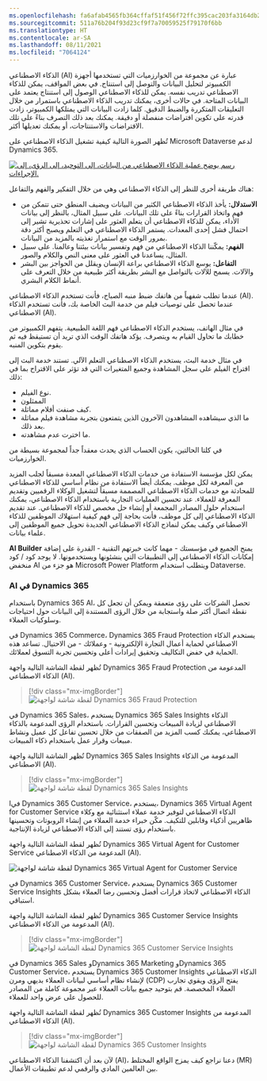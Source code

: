```yaml
---
ms.openlocfilehash: fa6afab4565fb364cffaf51f456f72ffc395cac203fa3164db2c34066decd9b2
ms.sourcegitcommit: 511a76b204f93d23cf9f7a70059525f79170f6bb
ms.translationtype: HT
ms.contentlocale: ar-SA
ms.lasthandoff: 08/11/2021
ms.locfileid: "7064124"
---
```

الذكاء الاصطناعي (AI) عبارة عن مجموعة من الخوارزميات التي تستخدمها أجهزة الكمبيوتر لتحليل البيانات والتوصل إلى استنتاج. في بعض المواقف، يمكن للذكاء الاصطناعي تدريب نفسه. يمكن للذكاء الاصطناعي الوصول إلى استنتاج يعتمد على البيانات المتاحة. في حالات أخرى، يمكنك تدريب الذكاء الاصطناعي باستمرار من خلال التعليقات المتكررة والضبط الدقيق. كلما زادت البيانات التي يمتلكها الكمبيوتر، زادت قدرته على تكوين افتراضات منفصلة أو دقيقة. يمكنك بعد ذلك التصرف بناءً على تلك الافتراضات والاستنتاجات، أو يمكنك تعديلها أكثر.

تُظهر الصورة التالية كيفية تشغيل الذكاء الاصطناعي على Microsoft Dataverse لدعم Dynamics 365. 

 [![رسم يوضح عملية الذكاء الاصطناعي من البيانات، إلى التوحيد، إلى الرؤى، إلى الإجراءات.](../media/m01-image03.png)](../media/m01-image03.png#lightbox)

هناك طريقة أخرى للنظر إلى الذكاء الاصطناعي وهي من خلال التفكير والفهم والتفاعل:

* **الاستدلال:** يأخذ الذكاء الاصطناعي الكثير من البيانات ويضيف المنطق حتى تتمكن من فهم واتخاذ القرارات بناءً على تلك البيانات. على سبيل المثال، بالنظر إلى بيانات الأداء، يمكن للذكاء الاصطناعي أن يتعلم العثور على إشارات تحذيرية تشير إلى احتمال فشل إحدى المعدات. يستمر الذكاء الاصطناعي في التعلم ويصبح أكثر دقة بمرور الوقت مع استمرار تغذيته بالمزيد من البيانات.
* **الفهم:** يمكّننا الذكاء الاصطناعي من فهم وتفسير بيانات بيئتنا وعالمنا. على سبيل المثال، يساعدنا في العثور على معنى النص والكلام والصور.
* **التفاعل:** يوسع الذكاء الاصطناعي براعة الإنسان ويقلل من الحواجز بين البشر والآلات. يسمح للآلات بالتواصل مع البشر بطريقة أكثر طبيعية من خلال التعرف على أنماط الكلام البشري.

عندما تطلب شفهياً من هاتفك ضبط منبه الصباح، فأنت تستخدم الذكاء الاصطناعي (AI).  عندما تحصل على توصيات فيلم من خدمة البث الخاصة بك، فأنت تستخدم الذكاء الاصطناعي (AI).

في مثال الهاتف، يستخدم الذكاء الاصطناعي فهم اللغة الطبيعية. يتفهم الكمبيوتر من خطابك ما تحاول القيام به ويتصرف. يؤكد هاتفك الوقت الذي تريد أن تستيقظ فيه ثم يقوم بتكوين المنبه.

في مثال خدمة البث، يستخدم الذكاء الاصطناعي التعلم الآلي. تستند خدمة البث إلى اقتراح الفيلم على سجل المشاهدة وجميع المتغيرات التي قد تؤثر على الاقتراح بما في ذلك:

- نوع الفيلم.
- الممثلون
- كيف صنفت أفلام مماثلة.
- ما الذي سيشاهده المشاهدون الآخرون الذين يتمتعون بتجربة مشاهدة فيلم مماثلة بعد ذلك.
- ما اخترت عدم مشاهدته.

في كلتا الحالتين، يكون الحساب الذي يحدث معقداً جداً لمجموعة بسيطة من الخوارزميات.

يمكن لكل مؤسسة الاستفادة من خدمات الذكاء الاصطناعي المعدة مسبقاً لجلب المزيد من المعرفة لكل موظف. يمكنك أيضاً الاستفادة من نظام أساسي للذكاء الاصطناعي للمحادثة مع خدمات الذكاء الاصطناعي المصممة مسبقاً لتشغيل الوكلاء الرقميين وتقديم المعرفة للعملاء. عند تحسين العمليات التجارية باستخدام الذكاء الاصطناعي، يمكنك استخدام حلول المصادر المجمعة أو إنشاء حل مخصص للذكاء الاصطناعي. عند تقديم الذكاء الاصطناعي إلى كل موظف، فأنت بحاجة إلى فهم كيفية استهلاك الموظفين للذكاء الاصطناعي وكيف يمكن لنماذج الذكاء الاصطناعي الجديدة تحويل جميع الموظفين إلى علماء بيانات.

**AI Builder** يمنح الجميع في مؤسستك - مهما كانت خبرتهم التقنية - القدرة على إضافة إمكانات الذكاء الاصطناعي إلى التطبيقات التي ينشئونها ويستخدمونها. لا يوجد كود / كود منخفض AI هو جزء من Microsoft Power Platform ويتطلب استخدام Dataverse.

### <a name="ai-in-dynamics-365"></a>AI في Dynamics 365

باستخدام Dynamics 365 AI، تحصل الشركات على رؤى متعمقة ويمكن أن تجعل كل نقطة اتصال أكثر صلة واستجابة من خلال الرؤى المستندة إلى البيانات حول احتياجات وسلوكيات العملاء.

في Dynamics 365 Commerce، Dynamics 365 Fraud Protection يستخدم الذكاء الاصطناعي لحماية أعمال التجارة الإلكترونية - وعملائك - من الاحتيال. تساعد هذه الحماية في خفض التكاليف وتحقيق إيرادات أعلى وتحسين تجربة التسوق لعملائك.

تُظهر لقطة الشاشة التالية واجهة Dynamics 365 Fraud Protection المدعومة من الذكاء الاصطناعي (AI).

> [!div class="mx-imgBorder"]
> ![لقطة شاشة لواجهة Dynamics 365 Fraud Protection](../media/m01-image04-fraud-protection.png)
 
في Dynamics 365 Sales، يستخدم Dynamics 365 Sales Insights الذكاء الاصطناعي لزيادة المبيعات وتحسين القرارات. باستخدام الرؤى المدعومة بالذكاء الاصطناعي، يمكنك كسب المزيد من الصفقات من خلال تحسين تفاعل كل عميل ونشاط مبيعات وقرار عمل باستخدام ذكاء المبيعات.

تُظهر الشاشة التالية واجهة Dynamics 365 Sales Insights المدعومة من الذكاء الاصطناعي (AI).

> [!div class="mx-imgBorder"]
> ![لقطة شاشة لواجهة Dynamics 365 Sales Insights](../media/m01-image07-sales-insights.png)

 
Iفي Dynamics 365 Customer Service، يستخدم، Dynamics 365 Virtual Agent for Customer Service الذكاء الاصطناعي لتوفير خدمة عملاء استثنائية مع وكلاء ظاهريين أذكياء وقابلين للتكيف. مكّن خبراء خدمة العملاء من إنشاء الروبوتات وتحسينها باستخدام رؤى تستند إلى الذكاء الاصطناعي لزيادة الإنتاجية.

تُظهر لقطة الشاشة التالية واجهة Dynamics 365 Virtual Agent for Customer Service المدعومة من الذكاء الاصطناعي (AI).

![لقطة شاشة لواجهة Dynamics 365 Virtual Agent for Customer Service](../media/m01-image08-virtual-agent.png)

في Dynamics 365 Customer Service، يستخدم Dynamics 365 Customer Service Insights الذكاء الاصطناعي لاتخاذ قرارات أفضل وتحسين رضا العملاء بشكل استباقي.

تُظهر لقطة الشاشة التالية واجهة Dynamics 365 Customer Service Insights المدعومة من الذكاء الاصطناعي (AI).

> [!div class="mx-imgBorder"]
> ![لقطة الشاشة لواجهة Dynamics 365 Customer Service Insights](../media/m01-image10.png)


في Dynamics 365 Sales وDynamics 365 Marketing وDynamics 365 Customer Service، يستخدم Dynamics 365 Customer Insights الذكاء الاصطناعي لإنشاء نظام أساسي لبيانات العملاء بديهي ومرن (CDP) يفتح الرؤى ويقوي تجارب العملاء المخصصة. قم بتوحيد جميع بيانات العملاء عبر مجموعة كاملة من المصادر للحصول على عرض واحد للعملاء. 

تُظهر لقطة الشاشة التالية واجهة Dynamics 365 Customer Insights المدعومة من الذكاء الاصطناعي (AI).

> [!div class="mx-imgBorder"]
> ![لقطة الشاشة لواجهة Dynamics 365 Customer Insights](../media/m01-image11-customer-insights.png)

لآن بعد أن اكتشفنا الذكاء الاصطناعي (AI)، دعنا نراجع كيف يمزج الواقع المختلط (MR) بين العالمين المادي والرقمي لدعم تطبيقات الأعمال.